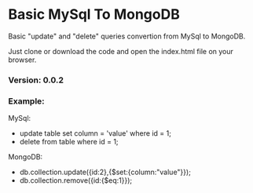 # Basic MySql To MongoDB
Basic "update" and "delete" queries convertion from MySql to MongoDB.

Just clone or download the code and open the index.html file on your browser.

### Version: 0.0.2

### Example:
MySql:
- update table set column = 'value' where id = 1;
- delete from table where id = 1;

MongoDB:
- db.collection.update({id:2},{$set:{column:"value"}});
- db.collection.remove({id:{$eq:1}});